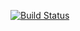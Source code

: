 [![Build Status](https://travis-ci.org/lenarother/moderna.svg?branch=master)](https://travis-ci.org/lenarother/moderna)